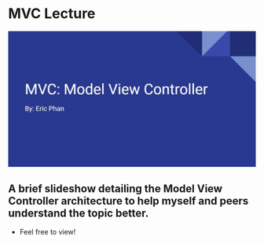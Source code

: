 # MVC Lecture
![My Image](MVC_Pic.JPG)

## A brief slideshow detailing the Model View Controller architecture to help myself and peers understand the topic better.
- Feel free to view!
